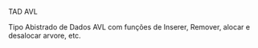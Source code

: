 TAD AVL

Tipo Abistrado de Dados AVL com funções de Inserer, Remover, alocar e desalocar arvore, etc.
